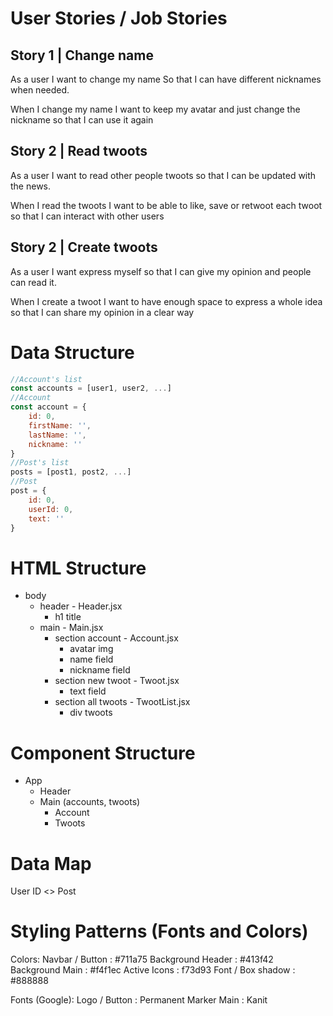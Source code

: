 # User Stories / Job Stories

## Story 1 | Change name
As a user 
I want to change my name
So that I can have different nicknames when needed. 

When I change my name
I want to keep my avatar and just change the nickname
so that I can use it again

## Story 2 | Read twoots
As a user 
I want to read other people twoots
so that I can be updated with the news.

When I read the twoots
I want to be able to like, save or retwoot each twoot
so that I can interact with other users

## Story 2 | Create twoots
As a user 
I want express myself
so that I can give my opinion and people can read it. 

When I create a twoot
I want to have enough space to express a whole idea
so that I can share my opinion in a clear way

# Data Structure
```js
//Account's list
const accounts = [user1, user2, ...]
//Account
const account = {
    id: 0,
    firstName: '',
    lastName: '',
    nickname: ''
}
//Post's list
posts = [post1, post2, ...]
//Post
post = {
    id: 0,
    userId: 0,
    text: ''
}

```

# HTML Structure
- body
  - header - Header.jsx
    - h1 title
  - main - Main.jsx
    - section account - Account.jsx
      - avatar img
      - name field
      - nickname field
    - section new twoot - Twoot.jsx
      - text field
    - section all twoots - TwootList.jsx
        - div twoots

# Component Structure
- App
  - Header
  - Main (accounts, twoots)
    - Account
    - Twoots

# Data Map
User ID <> Post 

# Styling Patterns (Fonts and Colors)
Colors:
    Navbar / Button : #711a75
    Background Header : #413f42
    Background Main : #f4f1ec
    Active Icons : f73d93
    Font / Box shadow : #888888

Fonts (Google):
    Logo / Button : Permanent Marker
    Main : Kanit
